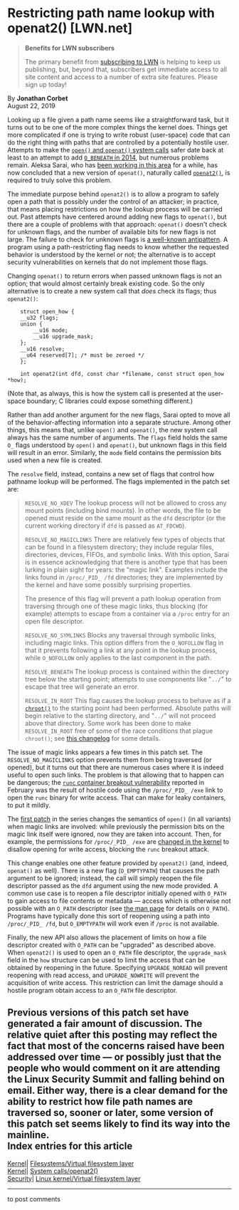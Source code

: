 # Restricting path name lookup with openat2() [LWN.net]

> **Benefits for LWN subscribers**
> 
> The primary benefit from [subscribing to LWN](/Promo/nst-nag5/subscribe) is helping to keep us publishing, but, beyond that, subscribers get immediate access to all site content and access to a number of extra site features. Please sign up today! 

By **Jonathan Corbet**  
August 22, 2019 

Looking up a file given a path name seems like a straightforward task, but it turns out to be one of the more complex things the kernel does. Things get more complicated if one is trying to write robust (user-space) code that can do the right thing with paths that are controlled by a potentially hostile user. Attempts to make the [`open()` and `openat()` system calls](http://man7.org/linux/man-pages/man2/open.2.html) safer date back at least to an attempt to add [`O_BENEATH` in 2014](/Articles/619146/), but numerous problems remain. Aleksa Sarai, who has [been working in this area](/Articles/767547/) for a while, has now concluded that a new version of `openat()`, naturally called [`openat2()`](/ml/linux-kernel/20190820033406.29796-1-cyphar@cyphar.com/), is required to truly solve this problem. 

The immediate purpose behind `openat2()` is to allow a program to safely open a path that is possibly under the control of an attacker; in practice, that means placing restrictions on how the lookup process will be carried out. Past attempts have centered around adding new flags to `openat()`, but there are a couple of problems with that approach: `openat()` doesn't check for unknown flags, and the number of available bits for new flags is not large. The failure to check for unknown flags is [a well-known antipattern](/Articles/588444/). A program using a path-restricting flag needs to know whether the requested behavior is understood by the kernel or not; the alternative is to accept security vulnerabilities on kernels that do not implement those flags. 

Changing `openat()` to return errors when passed unknown flags is not an option; that would almost certainly break existing code. So the only alternative is to create a new system call that _does_ check its flags; thus `openat2()`: 
    
    
        struct open_how {
    	__u32 flags;
    	union {
    	    __u16 mode;
    	    __u16 upgrade_mask;
    	};
    	__u16 resolve;
    	__u64 reserved[7]; /* must be zeroed */
        };
    
        int openat2(int dfd, const char *filename, const struct open_how *how);
    

(Note that, as always, this is how the system call is presented at the user-space boundary; C libraries could expose something different.) 

Rather than add another argument for the new flags, Sarai opted to move all of the behavior-affecting information into a separate structure. Among other things, this means that, unlike `open()` and `openat()`, the new system call always has the same number of arguments. The `flags` field holds the same `O_` flags understood by `open()` and `openat()`, but unknown flags in this field will result in an error. Similarly, the `mode` field contains the permission bits used when a new file is created. 

The `resolve` field, instead, contains a new set of flags that control how pathname lookup will be performed. The flags implemented in the patch set are: 

> `RESOLVE_NO_XDEV`
>      The lookup process will not be allowed to cross any mount points (including bind mounts). In other words, the file to be opened must reside on the same mount as the `dfd` descriptor (or the current working directory if `dfd` is passed as `AT_FDCWD`). 
> 
> `RESOLVE_NO_MAGICLINKS`
>      There are relatively few types of objects that can be found in a filesystem directory; they include regular files, directories, devices, FIFOs, and symbolic links. With this option, Sarai is in essence acknowledging that there is another type that has been lurking in plain sight for years: the "magic link". Examples include the links found in `/proc/_PID_ /fd` directories; they are implemented by the kernel and have some possibly surprising properties. 
> 
> The presence of this flag will prevent a path lookup operation from traversing through one of these magic links, thus blocking (for example) attempts to escape from a container via a `/proc` entry for an open file descriptor. 
> 
> `RESOLVE_NO_SYMLINKS`
>      Blocks any traversal through symbolic links, including magic links. This option differs from the `O_NOFOLLOW` flag in that it prevents following a link at any point in the lookup process, while `O_NOFOLLOW` only applies to the last component in the path. 
> 
> `RESOLVE_BENEATH`
>      The lookup process is contained within the directory tree below the starting point; attempts to use components like "`../`" to escape that tree will generate an error. 
> 
> `RESOLVE_IN_ROOT`
>      This flag causes the lookup process to behave as if a [`chroot()`](http://man7.org/linux/man-pages/man2/chroot.2.html) to the starting point had been performed. Absolute paths will begin relative to the starting directory, and "`../`" will not proceed above that directory. Some work has been done to make `RESOLVE_IN_ROOT` free of some of the race conditions that plague `chroot()`; see [this changelog](/ml/linux-kernel/20190820033406.29796-7-cyphar@cyphar.com/) for some details. 

The issue of magic links appears a few times in this patch set. The `RESOLVE_NO_MAGICLINKS` option prevents them from being traversed (or opened), but it turns out that there are numerous cases where it is indeed useful to open such links. The problem is that allowing that to happen can be dangerous; the [`runc` container breakout vulnerability](/Articles/781013/) reported in February was the result of hostile code using the `/proc/_PID_ /exe` link to open the `runc` binary for write access. That can make for leaky containers, to put it mildly. 

The [first patch](/ml/linux-kernel/20190820033406.29796-2-cyphar@cyphar.com/) in the series changes the semantics of `open()` (in all variants) when magic links are involved: while previously the permission bits on the magic link itself were ignored, now they are taken into account. Then, for example, the permissions for `/proc/_PID_ /exe` are [changed in the kernel](/ml/linux-kernel/20190820033406.29796-3-cyphar@cyphar.com/) to disallow opening for write access, blocking the `runc` breakout attack. 

This change enables one other feature provided by `openat2()` (and, indeed, `openat()` as well). There is a new flag (`O_EMPTYPATH`) that causes the path argument to be ignored; instead, the call will simply reopen the file descriptor passed as the `dfd` argument using the new mode provided. A common use case is to reopen a file descriptor initially opened with `O_PATH` to gain access to file contents or metadata — access which is otherwise not possible with an `O_PATH` descriptor (see [the man page](http://man7.org/linux/man-pages/man2/open.2.html) for details on `O_PATH`). Programs have typically done this sort of reopening using a path into `/proc/_PID_ /fd`, but `O_EMPTYPATH` will work even if `/proc` is not available. 

Finally, the new API also allows the placement of limits on how a file descriptor created with `O_PATH` can be "upgraded" as described above. When `openat2()` is used to open an `O_PATH` file descriptor, the `upgrade_mask` field in the `how` structure can be used to limit the access that can be obtained by reopening in the future. Specifying `UPGRADE_NOREAD` will prevent reopening with read access, and `UPGRADE_NOWRITE` will prevent the acquisition of write access. This restriction can limit the damage should a hostile program obtain access to an `O_PATH` file descriptor. 

Previous versions of this patch set have generated a fair amount of discussion. The relative quiet after this posting may reflect the fact that most of the concerns raised have been addressed over time — or possibly just that the people who would comment on it are attending the Linux Security Summit and falling behind on email. Either way, there is a clear demand for the ability to restrict how file path names are traversed so, sooner or later, some version of this patch set seems likely to find its way into the mainline.  
Index entries for this article  
---  
[Kernel](/Kernel/Index)| [Filesystems/Virtual filesystem layer](/Kernel/Index#Filesystems-Virtual_filesystem_layer)  
[Kernel](/Kernel/Index)| [System calls/openat2()](/Kernel/Index#System_calls-openat2)  
[Security](/Security/Index/)| [Linux kernel/Virtual filesystem layer](/Security/Index/#Linux_kernel-Virtual_filesystem_layer)  
  


* * *

to post comments 
